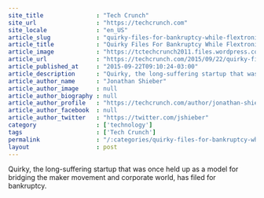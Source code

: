 ```yaml
---
site_title               : "Tech Crunch"
site_url                 : "https://techcrunch.com"
site_locale              : "en_US"
article_slug             : "quirky-files-for-bankruptcy-while-flextronics-puts-up-a-s15m-bid-for-wink"
article_title            : "Quirky Files For Bankruptcy While Flextronics Puts Up A $15M Bid For Wink"
article_image            : "https://tctechcrunch2011.files.wordpress.com/2014/06/quirky-display.jpg?w=764&h=400&crop=1"
article_url              : "https://techcrunch.com/2015/09/22/quirky-files-for-bankruptcy-while-flextronics-puts-up-a-15m-bid-for-wink/"
article_published_at     : "2015-09-22T09:10:24-03:00"
article_description      : "Quirky, the long-suffering startup that was once held up as a model for bridging the maker movement and corporate world, has filed for bankruptcy."
article_author_name      : "Jonathan Shieber"
article_author_image     : null
article_author_biography : null
article_author_profile   : "https://techcrunch.com/author/jonathan-shieber/"
article_author_facebook  : null
article_author_twitter   : "https://twitter.com/jshieber"
category                 : ['technology']
tags                     : ['Tech Crunch']
permalink                : "/:categories/quirky-files-for-bankruptcy-while-flextronics-puts-up-a-s15m-bid-for-wink/"
layout                   : post
---
```


Quirky, the long-suffering startup that was once held up as a model for bridging the maker movement and corporate world, has filed for bankruptcy.
